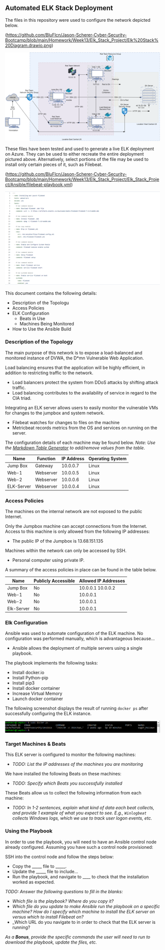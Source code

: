 ## Automated ELK Stack Deployment

The files in this repository were used to configure the network depicted below.

(https://github.com/BluFlcn/Jason-Scherer-Cyber-Security-Bootcamp/blob/main/Homework/Week13/Elk_Stack_Project/Elk%20Stack%20Diagram.drawio.png)

![Elk Stack Diagram](ElkStackDiagram.drawio.PNG)

These files have been tested and used to generate a live ELK deployment on Azure. They can be used to either recreate the entire deployment pictured above. Alternatively, select portions of the file may be used to install only certain pieces of it, such as Filebeat.

 (https://github.com/BluFlcn/Jason-Scherer-Cyber-Security-Bootcamp/blob/main/Homework/Week13/Elk_Stack_Project/Elk_Stack_Project/Ansible/filebeat-playbook.yml)

![Filebeat Playbook](Filebeatplaybookyml.PNG)

This document contains the following details:
- Description of the Topologu
- Access Policies
- ELK Configuration
  - Beats in Use
  - Machines Being Monitored
- How to Use the Ansible Build


### Description of the Topology

The main purpose of this network is to expose a load-balanced and monitored instance of DVWA, the D*mn Vulnerable Web Application.

Load balancing ensures that the application will be highly efficient, in addition to restricting traffic to the network.
- Load balancers protect the system from DDoS attacks by shifting attack traffic.
- Load balancing contributes to the availability of service in regard to the CIA triad.

Integrating an ELK server allows users to easily monitor the vulnerable VMs for changes to the jumpbox and system network.
- Filebeat watches for changes to files on the machine
- Metricbeat records metrics from the OS and services on running on the server.

The configuration details of each machine may be found below.
_Note: Use the [Markdown Table Generator](http://www.tablesgenerator.com/markdown_tables) to add/remove values from the table_.

| Name      | Function | IP Address | Operating System |
|-----------|----------|------------|------------------|
| Jump Box  | Gateway  | 10.0.0.7   | Linux            |
| Web-1     | Webserver| 10.0.0.5   | Linux            |
| Web-2     | Webserver| 10.0.0.6   | Linux            |
| ELK-Server| Webserver| 10.0.0.4   | Linux            |

### Access Policies

The machines on the internal network are not exposed to the public Internet. 

Only the Jumpbox machine can accept connections from the Internet. Access to this machine is only allowed from the following IP addresses:
- The public IP of the Jumpbox is 13.68.151.135 

Machines within the network can only be accessed by SSH.
- Personal computer using private IP. 

A summary of the access policies in place can be found in the table below.

| Name      | Publicly Accessible | Allowed IP Addresses |
|-----------|---------------------|----------------------|
| Jump Box  |     No              | 10.0.0.1 10.0.0.2    |
| Web-1     |     No              | 10.0.0.1             |
| Web-2     |     No              | 10.0.0.1             |
| Elk-Server|     No              | 10.0.0.1             |

### Elk Configuration

Ansible was used to automate configuration of the ELK machine. No configuration was performed manually, which is advantageous because...
- Ansible allows the deployment of multiple servers using a single playbook.

The playbook implements the following tasks:
- Install docker.io
- Install Python-pip
- Install pip3
- Install docker container
- Increase Virtual Memory
- Launch docker container

The following screenshot displays the result of running `docker ps` after successfully configuring the ELK instance.

![Docker ps](DockerPSImage.PNG)

### Target Machines & Beats
This ELK server is configured to monitor the following machines:
- _TODO: List the IP addresses of the machines you are monitoring_

We have installed the following Beats on these machines:
- _TODO: Specify which Beats you successfully installed_

These Beats allow us to collect the following information from each machine:
- _TODO: In 1-2 sentences, explain what kind of data each beat collects, and provide 1 example of what you expect to see. E.g., `Winlogbeat` collects Windows logs, which we use to track user logon events, etc._

### Using the Playbook
In order to use the playbook, you will need to have an Ansible control node already configured. Assuming you have such a control node provisioned: 

SSH into the control node and follow the steps below:
- Copy the _____ file to _____.
- Update the _____ file to include...
- Run the playbook, and navigate to ____ to check that the installation worked as expected.

_TODO: Answer the following questions to fill in the blanks:_
- _Which file is the playbook? Where do you copy it?_
- _Which file do you update to make Ansible run the playbook on a specific machine? How do I specify which machine to install the ELK server on versus which to install Filebeat on?_
- _Which URL do you navigate to in order to check that the ELK server is running?

_As a **Bonus**, provide the specific commands the user will need to run to download the playbook, update the files, etc._